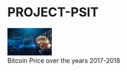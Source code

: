 # PROJECT-PSIT
<a href=""><img src="img/pic1.jpg" width="100px"></a><br>
Bitcoin Price over the years 2017-2018
